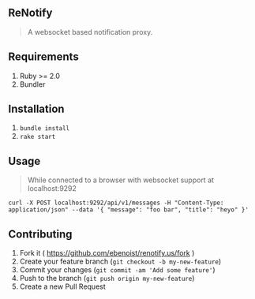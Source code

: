 ReNotify
---
> A websocket based notification proxy.

## Requirements

1. Ruby >= 2.0
2. Bundler

## Installation

1. `bundle install`
2. `rake start`

## Usage

> While connected to a browser with websocket support at localhost:9292

`curl -X POST localhost:9292/api/v1/messages -H "Content-Type: application/json" --data '{ "message": "foo bar", "title": "heyo" }'`

## Contributing

1. Fork it ( https://github.com/ebenoist/renotify.us/fork )
2. Create your feature branch (`git checkout -b my-new-feature`)
3. Commit your changes (`git commit -am 'Add some feature'`)
4. Push to the branch (`git push origin my-new-feature`)
5. Create a new Pull Request
